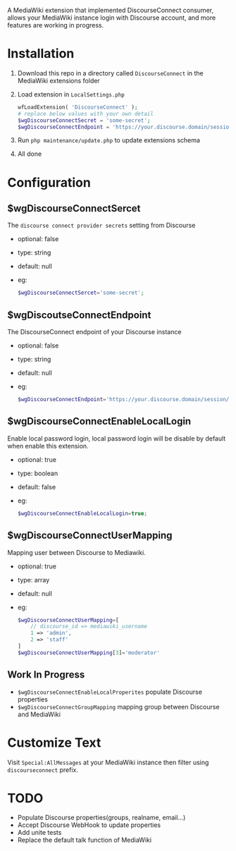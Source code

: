A MediaWiki extension that implemented DiscourseConnect consumer, allows your MediaWiki instance login with Discourse account, and more features are working in progress.

# Installation

1. Download this repo in a directory called `DiscourseConnect` in the MediaWiki extensions folder
2. Load extension in `LocalSettings.php`

   ```php
   wfLoadExtension( 'DiscourseConnect' );
   # replace below values with your own detail
   $wgDiscourseConnectSecret = 'some-secret';
   $wgDiscourseConnectEndpoint = 'https://your.discourse.domain/session/sso_provider';
   ```

3. Run `php maintenance/update.php` to update extensions schema
4. All done

# Configuration

## $wgDiscourseConnectSercet

The `discourse connect provider secrets` setting from Discourse

- optional: false
- type: string
- default: null
- eg:

  ```php
  $wgDiscourseConnectSercet='some-secret';
  ```

## $wgDiscoutseConnectEndpoint

The DiscourseConnect endpoint of your Discourse instance

- optional: false
- type: string
- default: null
- eg:

  ```php
  $wgDiscourseConnectEndpoint='https://your.discourse.domain/session/sso_provider';
  ```

## $wgDiscourseConnectEnableLocalLogin

Enable local password login, local password login will be disable by default when enable this extension.

- optional: true
- type: boolean
- default: false
- eg:

  ```php
  $wgDiscourseConnectEnableLocalLogin=true;
  ```

## $wgDiscourseConnectUserMapping

Mapping user between Discourse to Mediawiki.

- optional: true
- type: array
- default: null
- eg:

  ```php
  $wgDiscourseConnectUserMapping=[
      // discourse_id => mediawiki_username
      1 => 'admin',
      2 => 'staff'
  ]
  $wgDiscourseConnectUserMapping[3]='moderator'
  ```

## Work In Progress

- `$wgDiscourseConnectEnableLocalProperites` populate Discourse properties
- `$wgDiscourseConnectGroupMapping` mapping group between Discourse and MediaWiki

# Customize Text

Visit `Special:AllMessages` at your MediaWiki instance then filter using `discourseconnect` prefix.

# TODO

- Populate Discourse properties(groups, realname, email...)
- Accept Discourse WebHook to update properties
- Add unite tests
- Replace the default talk function of MediaWiki

